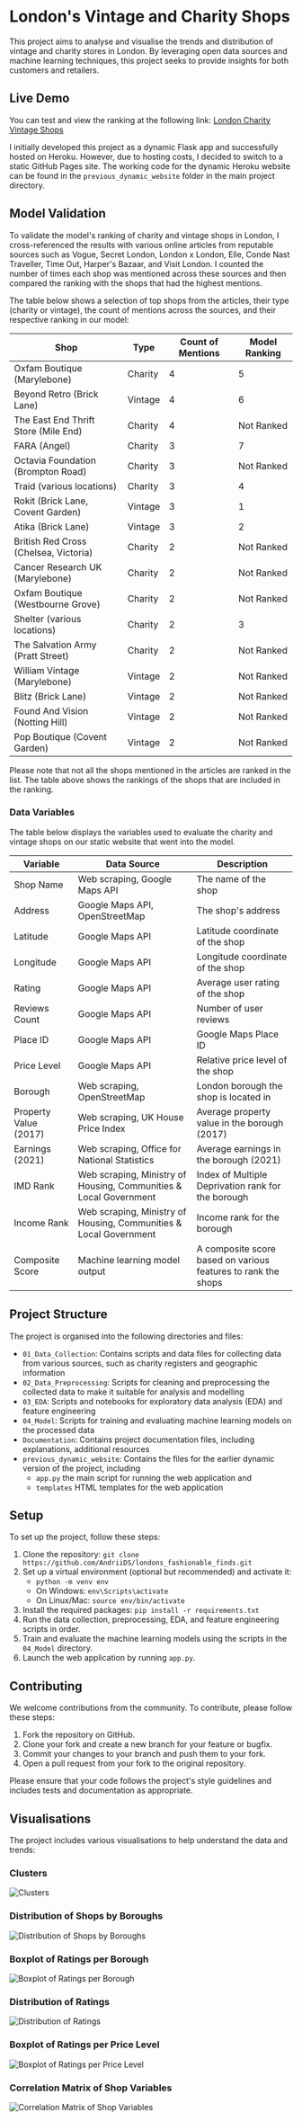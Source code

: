 # London's Vintage and Charity Shops

This project aims to analyse and visualise the trends and distribution of vintage and charity stores in London. By leveraging open data sources and machine learning techniques, this project seeks to provide insights for both customers and retailers.

## Live Demo

You can test and view the ranking at the following link: [London Charity Vintage Shops](https://andriids.github.io/londons_fashionable_finds/)

I initially developed this project as a dynamic Flask app and successfully hosted on Heroku. However, due to hosting costs, I decided to switch to a static GitHub Pages site. The working code for the dynamic Heroku website can be found in the `previous_dynamic_website` folder in the main project directory.

## Model Validation

To validate the model's ranking of charity and vintage shops in London, I cross-referenced the results with various online articles from reputable sources such as Vogue, Secret London, London x London, Elle, Conde Nast Traveller, Time Out, Harper's Bazaar, and Visit London. I counted the number of times each shop was mentioned across these sources and then compared the ranking with the shops that had the highest mentions.

The table below shows a selection of top shops from the articles, their type (charity or vintage), the count of mentions across the sources, and their respective ranking in our model:

| Shop                                              | Type        | Count of Mentions | Model Ranking |
|---------------------------------------------------|-------------|-------------------|--------------|
| Oxfam Boutique (Marylebone)                      | Charity     | 4                 | 5            |
| Beyond Retro (Brick Lane)                         | Vintage     | 4                 | 6            |
| The East End Thrift Store (Mile End)             | Charity     | 4                 | Not Ranked   |
| FARA (Angel)                                      | Charity     | 3                 | 7            |
| Octavia Foundation (Brompton Road)               | Charity     | 3                 | Not Ranked   |
| Traid (various locations)                         | Charity     | 3                 | 4            |
| Rokit (Brick Lane, Covent Garden)                 | Vintage     | 3                 | 1            |
| Atika (Brick Lane)                                | Vintage     | 3                 | 2            |
| British Red Cross (Chelsea, Victoria)             | Charity     | 2                 | Not Ranked   |
| Cancer Research UK (Marylebone)                   | Charity     | 2                 | Not Ranked   |
| Oxfam Boutique (Westbourne Grove)                | Charity     | 2                 | Not Ranked   |
| Shelter (various locations)                       | Charity     | 2                 | 3            |
| The Salvation Army (Pratt Street)                 | Charity     | 2                 | Not Ranked   |
| William Vintage (Marylebone)                      | Vintage     | 2                 | Not Ranked   |
| Blitz (Brick Lane)                                | Vintage     | 2                 | Not Ranked   |
| Found And Vision (Notting Hill)                   | Vintage     | 2                 | Not Ranked   |
| Pop Boutique (Covent Garden)                      | Vintage     | 2                 | Not Ranked   |

Please note that not all the shops mentioned in the articles are ranked in the list. The table above shows the rankings of the shops that are included in the ranking.


### Data Variables

The table below displays the variables used to evaluate the charity and vintage shops on our static website that went into the model.

| Variable                       | Data Source                                                                                               | Description |
|--------------------------------|-----------------------------------------------------------------------------------------------------------|-------------|
| Shop Name                      | Web scraping, Google Maps API                                                                             | The name of the shop |
| Address                        | Google Maps API, OpenStreetMap                                                                            | The shop's address |
| Latitude                       | Google Maps API                                                                                           | Latitude coordinate of the shop |
| Longitude                      | Google Maps API                                                                                           | Longitude coordinate of the shop |
| Rating                         | Google Maps API                                                                                           | Average user rating of the shop |
| Reviews Count                  | Google Maps API                                                                                           | Number of user reviews |
| Place ID                       | Google Maps API                                                                                           | Google Maps Place ID |
| Price Level                    | Google Maps API                                                                                           | Relative price level of the shop |
| Borough                        | Web scraping, OpenStreetMap                                                                               | London borough the shop is located in |
| Property Value (2017)          | Web scraping, UK House Price Index                                                                        | Average property value in the borough (2017) |
| Earnings (2021)                | Web scraping, Office for National Statistics                                                              | Average earnings in the borough (2021) |
| IMD Rank                       | Web scraping, Ministry of Housing, Communities & Local Government                                         | Index of Multiple Deprivation rank for the borough |
| Income Rank                    | Web scraping, Ministry of Housing, Communities & Local Government                                         | Income rank for the borough |
| Composite Score                | Machine learning model output                                                                             | A composite score based on various features to rank the shops |

## Project Structure

The project is organised into the following directories and files:

- `01_Data_Collection`: Contains scripts and data files for collecting data from various sources, such as charity registers and geographic information
- `02_Data_Preprocessing`: Scripts for cleaning and preprocessing the collected data to make it suitable for analysis and modelling
- `03_EDA`: Scripts and notebooks for exploratory data analysis (EDA) and feature engineering
- `04_Model`: Scripts for training and evaluating machine learning models on the processed data
- `Documentation`: Contains project documentation files, including explanations, additional resources
- `previous_dynamic_website`: Contains the files for the earlier dynamic version of the project, including 
   - `app.py` the main script for running the web application and 
   - `templates` HTML templates for the web application


## Setup

To set up the project, follow these steps:

1. Clone the repository: `git clone https://github.com/AndriiDS/londons_fashionable_finds.git`
2. Set up a virtual environment (optional but recommended) and activate it:
   - `python -m venv env`
   - On Windows: `env\Scripts\activate`
   - On Linux/Mac: `source env/bin/activate`
3. Install the required packages: `pip install -r requirements.txt`
4. Run the data collection, preprocessing, EDA, and feature engineering scripts in order.
5. Train and evaluate the machine learning models using the scripts in the `04_Model` directory.
6. Launch the web application by running `app.py`.

## Contributing

We welcome contributions from the community. To contribute, please follow these steps:

1. Fork the repository on GitHub.
2. Clone your fork and create a new branch for your feature or bugfix.
3. Commit your changes to your branch and push them to your fork.
4. Open a pull request from your fork to the original repository.

Please ensure that your code follows the project's style guidelines and includes tests and documentation as appropriate.


## Visualisations

The project includes various visualisations to help understand the data and trends:

### Clusters
![Clusters](./Documentation/Scatter%20Plot%20Colored%20by%20Clusters.png)

### Distribution of Shops by Boroughs
![Distribution of Shops by Boroughs](./Documentation/Distribution%20of%20Shops%20by%20Boroughs.png)

### Boxplot of Ratings per Borough
![Boxplot of Ratings per Borough](./Documentation/Boxplot%20of%20Ratings%20per%20Borough.png)

### Distribution of Ratings
![Distribution of Ratings](./Documentation/Distribution%20of%20Ratings.png)

### Boxplot of Ratings per Price Level
![Boxplot of Ratings per Price Level](./Documentation/Boxplot%20of%20Ratings%20per%20Price%20Level.png)

### Correlation Matrix of Shop Variables
![Correlation Matrix of Shop Variables](./Documentation/Correlation%20Matrix%20of%20Shop%20Variables.png)

